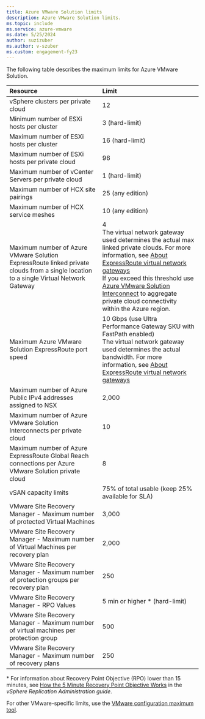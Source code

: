 ```yaml
---
title: Azure VMware Solution limits
description: Azure VMware Solution limits.
ms.topic: include
ms.service: azure-vmware
ms.date: 5/25/2024
author: suzizuber
ms.author: v-szuber
ms.custom: engagement-fy23
---
```


<!-- Used in /azure/azure-resource-manager/management/azure-subscription-service-limits.md and concepts-networking.md -->

The following table describes the maximum limits for Azure VMware Solution.

| **Resource** | **Limit** |
| :-- | :-- |
| vSphere clusters per private cloud | 12 |
| Minimum number of ESXi hosts per cluster | 3 (hard-limit) |
| Maximum number of ESXi hosts per cluster | 16 (hard-limit) |
| Maximum number of ESXi hosts per private cloud | 96 |
| Maximum number of vCenter Servers per private cloud | 1 (hard-limit)  |
| Maximum number of HCX site pairings | 25 (any edition) |
| Maximum number of HCX service meshes | 10 (any edition) |
| Maximum number of Azure VMware Solution ExpressRoute linked private clouds from a single location to a single Virtual Network Gateway | 4<br />The virtual network gateway used determines the actual max linked private clouds.  For more information, see [About ExpressRoute virtual network gateways](../../expressroute/expressroute-about-virtual-network-gateways.md)<br />If you exceed this threshold use [Azure VMware Solution Interconnect](../connect-multiple-private-clouds-same-region.md) to aggregate private cloud connectivity within the Azure region. | 
| Maximum Azure VMware Solution ExpressRoute port speed | 10 Gbps (use Ultra Performance Gateway SKU with FastPath enabled)<br />The virtual network gateway used determines the actual bandwidth. For more information, see [About ExpressRoute virtual network gateways](../../expressroute/expressroute-about-virtual-network-gateways.md) | 
| Maximum number of Azure Public IPv4 addresses assigned to NSX | 2,000 |
| Maximum number of Azure VMware Solution Interconnects per private cloud | 10 |
| Maximum number of Azure ExpressRoute Global Reach connections per Azure VMware Solution private cloud | 8 |
| vSAN capacity limits | 75% of total usable (keep 25% available for SLA)  |
| VMware Site Recovery Manager - Maximum number of protected Virtual Machines  | 3,000  |
| VMware Site Recovery Manager - Maximum number of Virtual Machines per recovery plan  | 2,000  |
| VMware Site Recovery Manager - Maximum number of protection groups per recovery plan  | 250  |
| VMware Site Recovery Manager - RPO Values  | 5 min or higher * (hard-limit)  |
| VMware Site Recovery Manager - Maximum number of virtual machines per protection group  | 500  |
| VMware Site Recovery Manager - Maximum number of recovery plans  | 250  |

\* For information about Recovery Point Objective (RPO) lower than 15 minutes, see [How the 5 Minute Recovery Point Objective Works](https://docs.vmware.com/en/vSphere-Replication/8.3/com.vmware.vsphere.replication-admin.doc/GUID-9E17D567-A947-49CD-8A84-8EA2D676B55A.html) in the _vSphere Replication Administration guide_.

For other VMware-specific limits, use the [VMware configuration maximum tool](https://configmax.vmware.com/).
